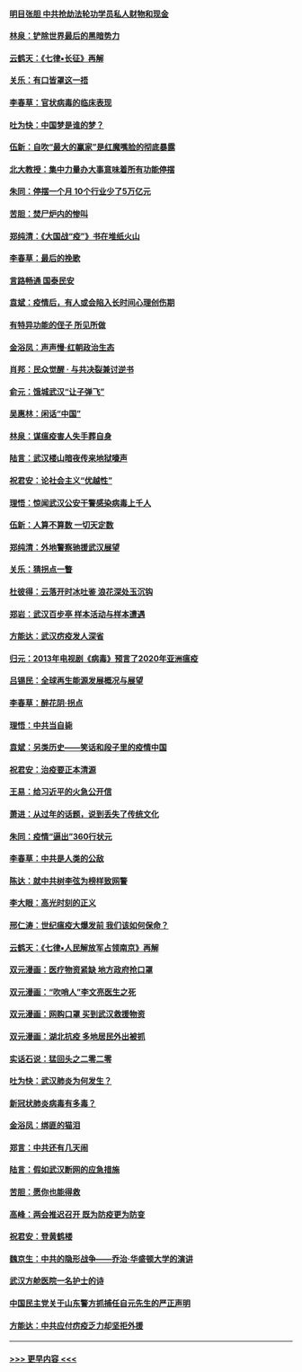 #### [明目张胆 中共抢劫法轮功学员私人财物和现金](../pages/nsc993/n11910262.md?t=03030631) 
#### [林泉：铲除世界最后的黑暗势力](../pages/nsc993/n11909320.md?t=03030631) 
#### [云鹤天：《七律▪长征》再解](../pages/nsc993/n11909327.md?t=03030631) 
#### [关乐：有口皆罩这一捂](../pages/nsc993/n11908393.md?t=03030631) 
#### [李春草：官状病毒的临床表现](../pages/nsc993/n11908339.md?t=03030631) 
#### [吐为快：中国梦是谁的梦？](../pages/nsc993/n11906564.md?t=03030631) 
#### [伍新：自吹“最大的赢家”是红魔嘴脸的彻底暴露](../pages/nsc993/n11906407.md?t=03030631) 
#### [北大教授：集中力量办大事意味着所有功能停摆](../pages/nsc993/n11904800.md?t=03030631) 
#### [朱同：停摆一个月 10个行业少了5万亿元](../pages/nsc993/n11904498.md?t=03030631) 
#### [苦胆：焚尸炉内的惨叫](../pages/nsc993/n11904479.md?t=03030631) 
#### [郑纯清：《大国战“疫”》书在堆纸火山](../pages/nsc993/n11904450.md?t=03030631) 
#### [李春草：最后的挽歌](../pages/nsc993/n11904441.md?t=03030631) 
#### [言路畅通 国泰民安](../pages/nsc993/n11904222.md?t=03030631) 
#### [袁斌：疫情后，有人或会陷入长时间心理创伤期](../pages/nsc993/n11901514.md?t=03030631) 
#### [有特异功能的侄子 所见所做](../pages/nsc993/n11901154.md?t=03030631) 
#### [金浴凤：声声慢‧红朝政治生态](../pages/nsc993/n11899553.md?t=03030631) 
#### [肖邦：民众觉醒 · 与共决裂兼讨逆书](../pages/nsc993/n11898435.md?t=03030631) 
#### [俞元：饿城武汉“让子弹飞”](../pages/nsc993/n11898344.md?t=03030631) 
#### [吴惠林：闲话“中国”](../pages/nsc993/n11898182.md?t=03030631) 
#### [林泉：谋瘟疫害人失手葬自身](../pages/nsc993/n11897892.md?t=03030631) 
#### [陆言：武汉楼山暗夜传来地狱嚎声](../pages/nsc993/n11897033.md?t=03030631) 
#### [祝君安：论社会主义“优越性”](../pages/nsc993/n11897005.md?t=03030631) 
#### [理悟：惊闻武汉公安干警感染病毒上千人](../pages/nsc993/n11896947.md?t=03030631) 
#### [伍新：人算不算数 一切天定数](../pages/nsc993/n11893372.md?t=03030631) 
#### [郑纯清：外地警察驰援武汉展望](../pages/nsc993/n11893115.md?t=03030631) 
#### [关乐：猜拐点一瞥](../pages/nsc993/n11893020.md?t=03030631) 
#### [杜彼得：云落开时冰吐鉴 浪花深处玉沉钩](../pages/nsc993/n11892107.md?t=03030631) 
#### [郑岩：武汉百步亭 样本活动与样本遭遇](../pages/nsc993/n11892310.md?t=03030631) 
#### [方能达：武汉疠疫发人深省](../pages/nsc993/n11891376.md?t=03030631) 
#### [归元：2013年电视剧《病毒》预言了2020年亚洲瘟疫](../pages/nsc993/n11891126.md?t=03030631) 
#### [吕锡民：全球再生能源发展概况与展望](../pages/nsc993/n11890613.md?t=03030631) 
#### [李春草：醉花阴·拐点](../pages/nsc993/n11890567.md?t=03030631) 
#### [理悟：中共当自毙](../pages/nsc993/n11890559.md?t=03030631) 
#### [袁斌：另类历史——笑话和段子里的疫情中国](../pages/nsc993/n11889243.md?t=03030631) 
#### [祝君安：治疫要正本清源](../pages/nsc993/n11889085.md?t=03030631) 
#### [王易：给习近平的火急公开信](../pages/nsc993/n11888225.md?t=03030631) 
#### [萧进：从过年的话题，说到丢失了传统文化](../pages/nsc993/n11887732.md?t=03030631) 
#### [朱同：疫情“逼出”360行状元](../pages/nsc993/n11887678.md?t=03030631) 
#### [李春草：中共是人类的公敌](../pages/nsc993/n11887656.md?t=03030631) 
#### [陈达：就中共树李弦为榜样致网警](../pages/nsc993/n11887625.md?t=03030631) 
#### [李大眼：高光时刻的正义](../pages/nsc993/n11887585.md?t=03030631) 
#### [邢仁涛：世纪瘟疫大爆发前 我们该如何保命？](../pages/nsc993/n11887535.md?t=03030631) 
#### [云鹤天：《七律▪人民解放军占领南京》再解](../pages/nsc993/n11887524.md?t=03030631) 
#### [双元漫画：医疗物资紧缺 地方政府抢口罩](../pages/nsc993/n11884744.md?t=03030631) 
#### [双元漫画：“吹哨人”李文亮医生之死](../pages/nsc993/n11884705.md?t=03030631) 
#### [双元漫画：网购口罩 买到武汉救援物资](../pages/nsc993/n11884670.md?t=03030631) 
#### [双元漫画：湖北抗疫 多地居民外出被抓](../pages/nsc993/n11884643.md?t=03030631) 
#### [实话石说：猛回头之二零二零](../pages/nsc993/n11883968.md?t=03030631) 
#### [吐为快：武汉肺炎为何发生？](../pages/nsc993/n11882180.md?t=03030631) 
#### [新冠状肺炎病毒有多毒？](../pages/nsc993/n11881790.md?t=03030631) 
#### [金浴凤：绑匪的猫泪](../pages/nsc993/n11880664.md?t=03030631) 
#### [郑言：中共还有几天闹](../pages/nsc993/n11880645.md?t=03030631) 
#### [陆言：假如武汉断网的应急措施](../pages/nsc993/n11880619.md?t=03030631) 
#### [苦胆：愿你也能得救](../pages/nsc993/n11880601.md?t=03030631) 
#### [高峰：两会推迟召开  既为防疫更为防变](../pages/nsc993/n11879977.md?t=03030631) 
#### [祝君安：登黄鹤楼](../pages/nsc993/n11880583.md?t=03030631) 
#### [魏京生：中共的隐形战争——乔治‧华盛顿大学的演讲](../pages/nsc993/n11879765.md?t=03030631) 
#### [武汉方舱医院一名护士的诗](../pages/nsc993/n11878480.md?t=03030631) 
#### [中国民主党关于山东警方抓捕任自元先生的严正声明](../pages/nsc993/n11877506.md?t=03030631) 
#### [方能达：中共应付疠疫乏力却坚拒外援](../pages/nsc993/n11877497.md?t=03030631) 

----
#### [ >>> 更早内容 <<< ](../indexes/nsc993-earlier.md)

